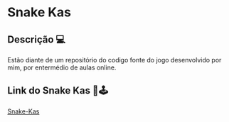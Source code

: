 # Snake Kas

## Descrição 💻

<p>Estão diante de um repositório do codigo fonte do jogo desenvolvido por mim, por entermédio de aulas online.</p>

## Link do Snake Kas 🐍🕹

<a href="https://snake-kas.netlify.app/">Snake-Kas</a>
